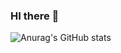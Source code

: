 ### HI there 👋

![Anurag's GitHub stats](https://github-readme-stats.vercel.app/api?username=anuraghazra&show_icons=true&theme=radical)
